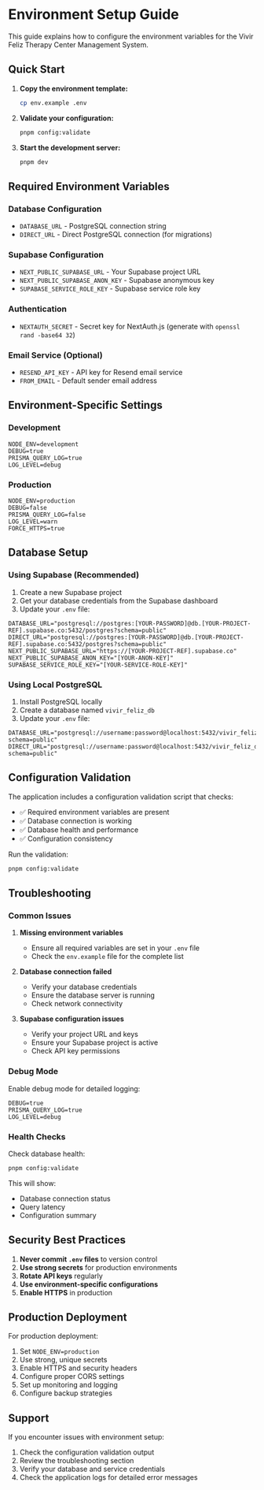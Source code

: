 # Environment Setup Guide

This guide explains how to configure the environment variables for the Vivir Feliz Therapy Center Management System.

## Quick Start

1. **Copy the environment template:**
   ```bash
   cp env.example .env
   ```

2. **Validate your configuration:**
   ```bash
   pnpm config:validate
   ```

3. **Start the development server:**
   ```bash
   pnpm dev
   ```

## Required Environment Variables

### Database Configuration
- `DATABASE_URL` - PostgreSQL connection string
- `DIRECT_URL` - Direct PostgreSQL connection (for migrations)

### Supabase Configuration
- `NEXT_PUBLIC_SUPABASE_URL` - Your Supabase project URL
- `NEXT_PUBLIC_SUPABASE_ANON_KEY` - Supabase anonymous key
- `SUPABASE_SERVICE_ROLE_KEY` - Supabase service role key

### Authentication
- `NEXTAUTH_SECRET` - Secret key for NextAuth.js (generate with `openssl rand -base64 32`)

### Email Service (Optional)
- `RESEND_API_KEY` - API key for Resend email service
- `FROM_EMAIL` - Default sender email address

## Environment-Specific Settings

### Development
```env
NODE_ENV=development
DEBUG=true
PRISMA_QUERY_LOG=true
LOG_LEVEL=debug
```

### Production
```env
NODE_ENV=production
DEBUG=false
PRISMA_QUERY_LOG=false
LOG_LEVEL=warn
FORCE_HTTPS=true
```

## Database Setup

### Using Supabase (Recommended)

1. Create a new Supabase project
2. Get your database credentials from the Supabase dashboard
3. Update your `.env` file:

```env
DATABASE_URL="postgresql://postgres:[YOUR-PASSWORD]@db.[YOUR-PROJECT-REF].supabase.co:5432/postgres?schema=public"
DIRECT_URL="postgresql://postgres:[YOUR-PASSWORD]@db.[YOUR-PROJECT-REF].supabase.co:5432/postgres?schema=public"
NEXT_PUBLIC_SUPABASE_URL="https://[YOUR-PROJECT-REF].supabase.co"
NEXT_PUBLIC_SUPABASE_ANON_KEY="[YOUR-ANON-KEY]"
SUPABASE_SERVICE_ROLE_KEY="[YOUR-SERVICE-ROLE-KEY]"
```

### Using Local PostgreSQL

1. Install PostgreSQL locally
2. Create a database named `vivir_feliz_db`
3. Update your `.env` file:

```env
DATABASE_URL="postgresql://username:password@localhost:5432/vivir_feliz_db?schema=public"
DIRECT_URL="postgresql://username:password@localhost:5432/vivir_feliz_db?schema=public"
```

## Configuration Validation

The application includes a configuration validation script that checks:

- ✅ Required environment variables are present
- ✅ Database connection is working
- ✅ Database health and performance
- ✅ Configuration consistency

Run the validation:
```bash
pnpm config:validate
```

## Troubleshooting

### Common Issues

1. **Missing environment variables**
   - Ensure all required variables are set in your `.env` file
   - Check the `env.example` file for the complete list

2. **Database connection failed**
   - Verify your database credentials
   - Ensure the database server is running
   - Check network connectivity

3. **Supabase configuration issues**
   - Verify your project URL and keys
   - Ensure your Supabase project is active
   - Check API key permissions

### Debug Mode

Enable debug mode for detailed logging:
```env
DEBUG=true
PRISMA_QUERY_LOG=true
LOG_LEVEL=debug
```

### Health Checks

Check database health:
```bash
pnpm config:validate
```

This will show:
- Database connection status
- Query latency
- Configuration summary

## Security Best Practices

1. **Never commit `.env` files** to version control
2. **Use strong secrets** for production environments
3. **Rotate API keys** regularly
4. **Use environment-specific configurations**
5. **Enable HTTPS** in production

## Production Deployment

For production deployment:

1. Set `NODE_ENV=production`
2. Use strong, unique secrets
3. Enable HTTPS and security headers
4. Configure proper CORS settings
5. Set up monitoring and logging
6. Configure backup strategies

## Support

If you encounter issues with environment setup:

1. Check the configuration validation output
2. Review the troubleshooting section
3. Verify your database and service credentials
4. Check the application logs for detailed error messages


